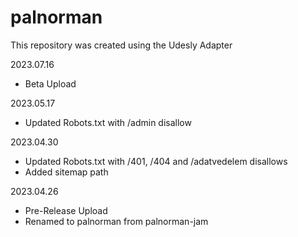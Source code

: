 # palnorman
This repository was created using the Udesly Adapter

2023.07.16
- Beta Upload

2023.05.17
- Updated Robots.txt with /admin disallow

2023.04.30
- Updated Robots.txt with /401, /404 and /adatvedelem disallows
- Added sitemap path

2023.04.26
- Pre-Release Upload
- Renamed to palnorman from palnorman-jam
